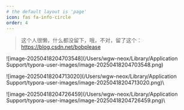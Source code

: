 ```yaml
---
# the default layout is 'page'
icon: fas fa-info-circle
order: 4
---
```


> 这个人很懒，什么都没留下，哦，不对，留了这个：https://blog.csdn.net/bobplease

![image-20250418204703548](/Users/wgw-neox/Library/Application Support/typora-user-images/image-20250418204703548.png)



![image-20250418204713020](/Users/wgw-neox/Library/Application Support/typora-user-images/image-20250418204713020.png)\

![image-20250418204726459](/Users/wgw-neox/Library/Application Support/typora-user-images/image-20250418204726459.png)\
